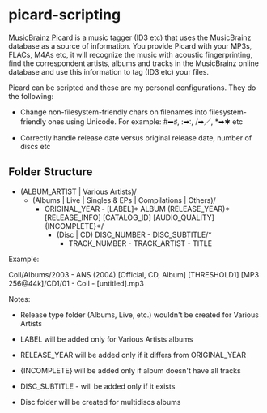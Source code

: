 # picard-scripting

[MusicBrainz Picard](https://picard.musicbrainz.org) is a music tagger (ID3 etc) that uses the MusicBrainz database as a source of information.
You provide Picard with your MP3s, FLACs, M4As etc, it will recognize the music with acoustic fingerprinting, find the correspondent artists, albums and tracks in the MusicBrainz online database and use this information to tag (ID3 etc) your files.

Picard can be scripted and these are my personal configurations. They do the following:

* Change non-filesystem-friendly chars on filenames into filesystem-friendly ones using Unicode. For example: #➡♯, :➡∶, /➡／, *➡✱ etc

* Correctly handle release date versus original release date, number of discs etc


## Folder Structure ##

* (ALBUM_ARTIST | Various Artists)/
	* (Albums | Live | Singles & EPs | Compilations | Others)/
		* ORIGINAL_YEAR - [LABEL]* ALBUM (RELEASE_YEAR)* [RELEASE_INFO] [CATALOG_ID] [AUDIO_QUALITY] {INCOMPLETE}*/
			* (Disc | CD) DISC_NUMBER - DISC_SUBTITLE/*
				* TRACK_NUMBER - TRACK_ARTIST - TITLE

Example:

Coil/Albums/2003 - ANS (2004) [Official, CD, Album] [THRESHOLD1] [MP3 256@44k]/CD1/01 - Coil - [untitled].mp3

Notes:

* Release type folder (Albums, Live, etc.) wouldn't be created for Various Artists

* LABEL will be added only for Various Artists albums

* RELEASE_YEAR will be added only if it differs from ORIGINAL_YEAR

* {INCOMPLETE} will be added only if album doesn't have all tracks

* DISC_SUBTITLE - will be added only if it exists

* Disc folder will be created for multidiscs albums



